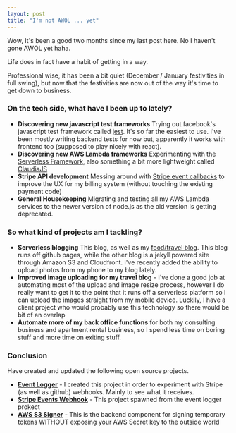 ```yaml
---
layout: post
title: "I'm not AWOL ... yet"
---
```


Wow, It's been a good two months since my last post here. No I haven't gone AWOL yet haha.

Life does in fact have a habit of getting in a way.

Professional wise, it has been a bit quiet (December / January festivities in full swing),
but now that the festivities are now out of the way it's time to get down to business.

### On the tech side, what have I been up to lately?

* **Discovering new javascript test frameworks** Trying out facebook's javascript test framework called [jest](http://facebook.github.io/jest). It's so far the easiest to use. I've been mostly writing backend tests for now but, apparently it works with frontend too (supposed to play nicely with react).
* **Discovering new AWS Lambda frameworks** Experimenting with the [Serverless Framework](https://serverless.com/), also something a bit more lightweight called [ClaudiaJS](https://claudiajs.com/)
* **Stripe API development** Messing around with [Stripe event callbacks](https://github.com/nolim1t/stripe-events-webhook) to improve the UX for my billing system (without touching the existing payment code)
* **General Housekeeping** Migrating and testing all my AWS Lambda services to the newer version of node.js as the old version is getting deprecated.

### So what kind of projects am I tackling?

* **Serverless blogging** This blog, as well as my [food/travel blog](https://itinerantfoodie.com). This blog runs off github pages, while the other blog is a jekyll powered site through Amazon S3 and Cloudfront. I've recently added the ability to upload photos from my phone to my blog lately.
* **Improved image uploading for my travel blog** - I've done a good job at automating most of the upload and image resize process, however I do really want to get it to the point that it runs off a serverless platform so I can upload the images straight from my mobile device. Luckily, I have a client project who would probably use this technology so there would be bit of an overlap
* **Automate more of my back office functions** for both my consulting business and apartment rental business, so I spend less time on boring stuff and more time on exiting stuff.

### Conclusion

Have created and updated the following open source projects.

* [**Event Logger**](https://github.com/nolim1t/event-logger) - I created this project in order to experiment with Stripe (as well as github) webhooks. Mainly to see what it receives.
* [**Stripe Events Webhook**](https://github.com/nolim1t/stripe-events-webhook) - This project spawned from the event logger prokect
* [**AWS S3 Signer**](https://github.com/nolim1t/aws-s3-policy-signer-api) - This is the backend component for signing temporary tokens WITHOUT exposing your AWS Secret key to the outside world
